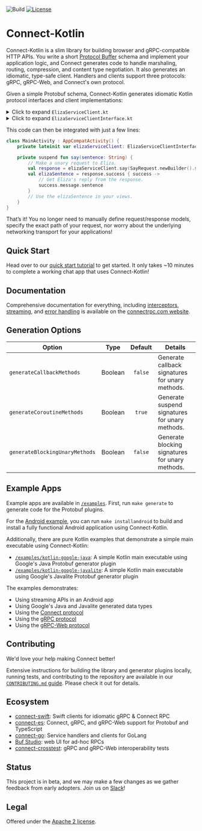 ![Build](https://github.com/bufbuild/connect-kotlin/actions/workflows/ci.yml/badge.svg)
[![License](https://img.shields.io/badge/License-Apache_2.0-blue.svg)](https://opensource.org/licenses/Apache-2.0)

Connect-Kotlin
==============

Connect-Kotlin is a slim library for building browser and gRPC-compatible HTTP APIs.
You write a short [Protocol Buffer][protobuf] schema and implement your
application logic, and Connect generates code to handle marshaling, routing,
compression, and content type negotiation. It also generates an idiomatic,
type-safe client. Handlers and clients support three protocols: gRPC, gRPC-Web,
and Connect's own protocol.

Given a simple Protobuf schema, Connect-Kotlin generates idiomatic Kotlin
protocol interfaces and client implementations:

<details><summary>Click to expand <code>ElizaServiceClient.kt</code></summary>

```kotlin
public class ElizaServiceClient(
    private val client: ProtocolClientInterface
) : ElizaServiceClientInterface {
    public override suspend fun say(request: SayRequest, headers: Headers):
        ResponseMessage<SayResponse> = client.unary(
        request,
        headers,
        MethodSpec(
            "connectrpc.eliza.v1.ElizaService/Say",
            com.connectrpc.eliza.v1.SayRequest::class,
            com.connectrpc.eliza.v1.SayResponse::class
        )
    )

    public override suspend fun converse(headers: Headers):
        BidirectionalStreamInterface<ConverseRequest, ConverseResponse> = client.stream(
        headers,
        MethodSpec(
            "connectrpc.eliza.v1.ElizaService/Converse",
            com.connectrpc.eliza.v1.ConverseRequest::class,
            com.connectrpc.eliza.v1.ConverseResponse::class
        )
    )

    public override suspend fun introduce(headers: Headers):
        ServerOnlyStreamInterface<IntroduceRequest, IntroduceResponse> = client.serverStream(
        headers,
        MethodSpec(
            "connectrpc.eliza.v1.ElizaService/Introduce",
            com.connectrpc.eliza.v1.IntroduceRequest::class,
            com.connectrpc.eliza.v1.IntroduceResponse::class
        )
    )
}
```

</details>
<details><summary>Click to expand <code>ElizaServiceClientInterface.kt</code></summary>

```kotlin
public interface ElizaServiceClientInterface {
    public suspend fun say(request: SayRequest, headers: Headers = emptyMap()):
        ResponseMessage<SayResponse>

    public suspend fun converse(headers: Headers = emptyMap()):
        BidirectionalStreamInterface<ConverseRequest, ConverseResponse>

    public suspend fun introduce(headers: Headers = emptyMap()):
        ServerOnlyStreamInterface<IntroduceRequest, IntroduceResponse>
}
```

</details>

This code can then be integrated with just a few lines:

```kotlin
class MainActivity : AppCompatActivity() {
    private lateinit var elizaServiceClient: ElizaServiceClientInterface

    private suspend fun say(sentence: String) {
        // Make a unary request to Eliza.
        val response = elizaServiceClient.say(SayRequest.newBuilder().setSentence(sentence).build())
        val elizaSentence = response.success { success ->
            // Get Eliza's reply from the response.
            success.message.sentence
        }
        // Use the elizaSentence in your views.
    }
}
```

That’s it! You no longer need to manually define request/response models,
specify the exact path of your request, nor worry about the underlying networking
transport for your applications!

## Quick Start

Head over to our [quick start tutorial][getting-started] to get started.
It only takes ~10 minutes to complete a working chat app that uses Connect-Kotlin!

## Documentation

Comprehensive documentation for everything, including
[interceptors][interceptors], [streaming][streaming], and [error handling][error-handling]
is available on the [connectrpc.com website][getting-started].

## Generation Options 

| **Option**                     | **Type** | **Default** | **Details**                                     |
|--------------------------------|:--------:|:-----------:|-------------------------------------------------|
| `generateCallbackMethods`      | Boolean  |   `false`   | Generate callback signatures for unary methods. |
| `generateCoroutineMethods`     | Boolean  |   `true`    | Generate suspend signatures for unary methods.  |
| `generateBlockingUnaryMethods` | Boolean  |   `false`   | Generate blocking signatures for unary methods. |

## Example Apps

Example apps are available in [`/examples`](./examples). First, run `make generate` to generate 
code for the Protobuf plugins.

For the [Android example](./examples/android), you can run `make installandroid` to build and install 
a fully functional Android application using Connect-Kotlin.

Additionally, there are pure Kotlin examples that demonstrate a simple main executable using Connect-Kotlin:
- [`/examples/kotlin-google-java`](./examples/kotlin-google-java): A simple Kotlin main
executable using Google's Java Protobuf generator plugin
- [`/examples/kotlin-google-javalite`](./examples/kotlin-google-java): A simple Kotlin main
executable using Google's Javalite Protobuf generator plugin

The examples demonstrates:

- Using streaming APIs in an Android app
- Using Google's Java and Javalite generated data types
- Using the [Connect protocol][connect-protocol]
- Using the [gRPC protocol][grpc-protocol]
- Using the [gRPC-Web protocol][grpc-web-protocol]

## Contributing

We'd love your help making Connect better!

Extensive instructions for building the library and generator plugins locally,
running tests, and contributing to the repository are available in our
[`CONTRIBUTING.md` guide](./.github/CONTRIBUTING.md). Please check it out
for details.

## Ecosystem

* [connect-swift]: Swift clients for idiomatic gRPC & Connect RPC
* [connect-es]: Connect, gRPC, and gRPC-Web support for Protobuf and TypeScript
* [connect-go]: Service handlers and clients for GoLang
* [Buf Studio][buf-studio]: web UI for ad-hoc RPCs
* [connect-crosstest]: gRPC and gRPC-Web interoperability tests

## Status

This project is in beta, and we may make a few changes as we gather feedback
from early adopters. Join us on [Slack][slack]!

## Legal

Offered under the [Apache 2 license][license].

[blog]: https://buf.build/blog/connect-a-better-grpc
[buf-studio]: https://buf.build/studio
[connect-crosstest]: https://github.com/bufbuild/connect-crosstest
[connect-go]: https://github.com/connectrpc/connect-go
[connect-protocol]: https://connectrpc.com/docs/protocol
[connect-swift]: https://github.com/bufbuild/connect-swift
[connect-es]: https://www.npmjs.com/package/@connectrpc/connect
[error-handling]: https://connectrpc.com/docs/kotlin/errors
[getting-started]: https://connectrpc.com/docs/kotlin/getting-started
[grpc-protocol]: https://github.com/grpc/grpc/blob/master/doc/PROTOCOL-HTTP2.md
[grpc-web-protocol]: https://github.com/grpc/grpc-web
[interceptors]: https://connectrpc.com/docs/kotlin/interceptors
[license]: https://github.com/connectrpc/connect-kotlin/blob/main/LICENSE
[protobuf]: https://developers.google.com/protocol-buffers
[protocol]: https://connectrpc.com/docs/protocol
[server reflection]: https://github.com/connectrpc/grpcreflect-go
[slack]: https://buf.build/links/slack
[streaming]: https://connectrpc.com/docs/kotlin/using-clients#using-generated-clients
